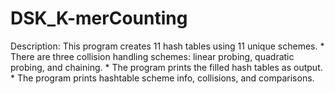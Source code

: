 # DSK_K-merCounting

Description:
This program creates 11 hash tables using 11 unique schemes. 
	 * There are three collision handling schemes: linear probing, quadratic probing, and chaining.
	 * The program prints the filled hash tables as output.
	 * The program prints hashtable scheme info, collisions, and comparisons. 
